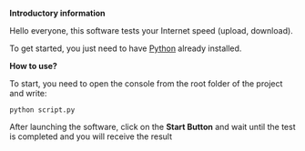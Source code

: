 **Introductory information**

Hello everyone, this software tests your Internet speed (upload, download).

To get started, you just need to have [Python](https://www.python.org/) already installed.

**How to use?**

To start, you need to open the console from the root folder of the project and write:
```
python script.py
```
After launching the software, click on the **Start Button** and wait until the test is completed and you will receive the result

